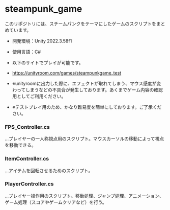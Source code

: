 # steampunk_game
このリポジトリには、スチームパンクをテーマにしたゲームのスクリプトをまとめています。
- 開発環境：Unity 2022.3.58f1
- 使用言語：C#

- 以下のサイトでプレイが可能です。
- https://unityroom.com/games/steampunkgame_test
- ※unityroomに出力した際に、エフェクトが取れてしまう、マウス感度が変わってしまうなどの不具合が発生しております。あくまでゲーム内容の確認用としてご利用ください。
- ※テストプレイ用のため、かなり難易度を簡単にしております。ご了承ください。

### FPS_Controller.cs
…プレイヤーの一人称視点用のスクリプト。マウスカーソルの移動によって視点を移動できる。

### ItemController.cs
…アイテムを回転させるためのスクリプト。

### PlayerController.cs
…プレイヤー操作用のスクリプト。移動処理、ジャンプ処理、アニメーション、ゲーム処理（スコアやゲームクリアなど）を行う。
